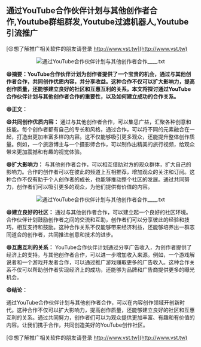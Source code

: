 ## **通过YouTube合作伙伴计划与其他创作者合作,Youtube群组群发,Youtube过滤机器人,Youtube引流推广**

[😍想了解推广相关软件的朋友请登录 http://www.vst.tw](http://www.vst.tw)

 <center><img src="https://vst.tw/MP4/tuiguang/png/8.png" alt="通过YouTube合作伙伴计划与其他创作者合作____.txt"></center>

**😄摘要：YouTube合作伙伴计划为创作者提供了一个宝贵的机会，通过与其他创作者合作，共同创作优质内容，并分享收益。这种合作不仅可以扩大影响力，提高创作质量，还能够建立良好的社区和互惠互利的关系。本文将探讨通过YouTube合作伙伴计划与其他创作者合作的重要性，以及如何建立成功的合作关系。**

**😄正文：**

**😄共同创作优质内容：**
通过与其他创作者合作，可以集思广益，汇聚各种创意和技能。每个创作者都有自己的专长和风格，通过合作，可以将不同的元素融合在一起，打造出更加丰富多样的内容。这不仅能够吸引更多观众，还能提升整体创作质量。例如，一个旅游博主与一个摄影师合作，可以制作出精美的旅行视频，给观众带来更加震撼和有趣的视觉体验。

**😄扩大影响力：**
与其他创作者合作，可以相互借助对方的观众群体，扩大自己的影响力。合作的创作者可以在彼此的频道上互相推荐，增加观众的关注和订阅。这种合作不仅有助于个人创作者的成长，也能够推动整个社区的发展。通过共同努力，创作者们可以吸引更多的观众，为他们提供有价值的内容。

 <center><img src="https://vst.tw/MP4/tuiguang/png/8.png" alt="通过YouTube合作伙伴计划与其他创作者合作____.txt"></center>

**😄建立良好的社区：**
通过与其他创作者合作，可以建立起一个良好的社区环境。合作伙伴计划鼓励创作者之间的交流和互助，创作者们可以分享彼此的经验和技巧，相互支持和鼓励。这种合作关系不仅能够带来经济利益，还能够培养出一群志同道合的创作者，共同推进创意和技术的进步。

**😄互惠互利的关系：**
YouTube合作伙伴计划通过分享广告收入，为创作者提供了经济上的支持。与其他创作者合作，可以进一步增加收入来源。例如，一个游戏解说者和一个游戏开发者合作，可以通过推广游戏赚取更多的广告收入。这种合作关系不仅可以帮助创作者实现经济上的成功，还能够为品牌和广告商提供更多的曝光机会。

**😄结论：**

通过YouTube合作伙伴计划与其他创作者合作，可以在内容创作领域开创新时代。这种合作不仅可以扩大影响力，提高创作质量，还能够建立良好的社区和互惠互利的关系。通过共同努力，创作者们可以为观众提供更加丰富、有趣和有价值的内容。让我们携手合作，共同创造美好的YouTube创作社区。

[😍想了解推广相关软件的朋友请登录 http://www.vst.tw](http://www.vst.tw)



